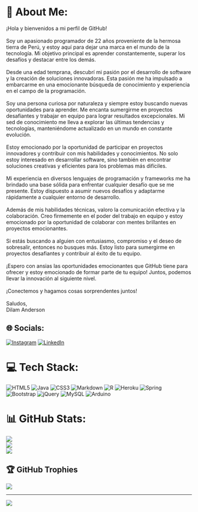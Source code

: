 # 💫 About Me:
¡Hola y bienvenidos a mi perfil de GitHub!<br><br>Soy un apasionado programador de 22 años proveniente de la hermosa tierra de Perú, y estoy aquí para dejar una marca en el mundo de la tecnología. Mi objetivo principal es aprender constantemente, superar los desafíos y destacar entre los demás.<br><br>Desde una edad temprana, descubrí mi pasión por el desarrollo de software y la creación de soluciones innovadoras. Esta pasión me ha impulsado a embarcarme en una emocionante búsqueda de conocimiento y experiencia en el campo de la programación.<br><br>Soy una persona curiosa por naturaleza y siempre estoy buscando nuevas oportunidades para aprender. Me encanta sumergirme en proyectos desafiantes y trabajar en equipo para lograr resultados excepcionales. Mi sed de conocimiento me lleva a explorar las últimas tendencias y tecnologías, manteniéndome actualizado en un mundo en constante evolución.<br><br>Estoy emocionado por la oportunidad de participar en proyectos innovadores y contribuir con mis habilidades y conocimientos. No solo estoy interesado en desarrollar software, sino también en encontrar soluciones creativas y eficientes para los problemas más difíciles.<br><br>Mi experiencia en diversos lenguajes de programación y frameworks me ha brindado una base sólida para enfrentar cualquier desafío que se me presente. Estoy dispuesto a asumir nuevos desafíos y adaptarme rápidamente a cualquier entorno de desarrollo.<br><br>Además de mis habilidades técnicas, valoro la comunicación efectiva y la colaboración. Creo firmemente en el poder del trabajo en equipo y estoy emocionado por la oportunidad de colaborar con mentes brillantes en proyectos emocionantes.<br><br>Si estás buscando a alguien con entusiasmo, compromiso y el deseo de sobresalir, entonces no busques más. Estoy listo para sumergirme en proyectos desafiantes y contribuir al éxito de tu equipo.<br><br>¡Espero con ansias las oportunidades emocionantes que GitHub tiene para ofrecer y estoy emocionado de formar parte de tu equipo! Juntos, podemos llevar la innovación al siguiente nivel.<br><br>¡Conectemos y hagamos cosas sorprendentes juntos!<br><br>Saludos,<br>Dilam Anderson


## 🌐 Socials:
[![Instagram](https://img.shields.io/badge/Instagram-%23E4405F.svg?logo=Instagram&logoColor=white)](https://instagram.com/diland_serkoich) [![LinkedIn](https://img.shields.io/badge/LinkedIn-%230077B5.svg?logo=linkedin&logoColor=white)](https://linkedin.com/in/www.linkedin.com/in/dilamandersonchuquilinserkovich) 

# 💻 Tech Stack:
![HTML5](https://img.shields.io/badge/html5-%23E34F26.svg?style=for-the-badge&logo=html5&logoColor=white) ![Java](https://img.shields.io/badge/java-%23ED8B00.svg?style=for-the-badge&logo=java&logoColor=white) ![CSS3](https://img.shields.io/badge/css3-%231572B6.svg?style=for-the-badge&logo=css3&logoColor=white) ![Markdown](https://img.shields.io/badge/markdown-%23000000.svg?style=for-the-badge&logo=markdown&logoColor=white) ![R](https://img.shields.io/badge/r-%23276DC3.svg?style=for-the-badge&logo=r&logoColor=white) ![Heroku](https://img.shields.io/badge/heroku-%23430098.svg?style=for-the-badge&logo=heroku&logoColor=white) ![Spring](https://img.shields.io/badge/spring-%236DB33F.svg?style=for-the-badge&logo=spring&logoColor=white) ![Bootstrap](https://img.shields.io/badge/bootstrap-%23563D7C.svg?style=for-the-badge&logo=bootstrap&logoColor=white) ![jQuery](https://img.shields.io/badge/jquery-%230769AD.svg?style=for-the-badge&logo=jquery&logoColor=white) ![MySQL](https://img.shields.io/badge/mysql-%2300f.svg?style=for-the-badge&logo=mysql&logoColor=white) ![Arduino](https://img.shields.io/badge/-Arduino-00979D?style=for-the-badge&logo=Arduino&logoColor=white)
# 📊 GitHub Stats:
![](https://github-readme-stats.vercel.app/api?username=DylanSerkovich&theme=dark&hide_border=false&include_all_commits=false&count_private=false)<br/>
![](https://github-readme-streak-stats.herokuapp.com/?user=DylanSerkovich&theme=dark&hide_border=false)<br/>
![](https://github-readme-stats.vercel.app/api/top-langs/?username=DylanSerkovich&theme=dark&hide_border=false&include_all_commits=false&count_private=false&layout=compact)

## 🏆 GitHub Trophies
![](https://github-profile-trophy.vercel.app/?username=DylanSerkovich&theme=radical&no-frame=false&no-bg=true&margin-w=4)

---
[![](https://visitcount.itsvg.in/api?id=DylanSerkovich&icon=0&color=0)](https://visitcount.itsvg.in)

<!-- Proudly created with GPRM ( https://gprm.itsvg.in ) -->
